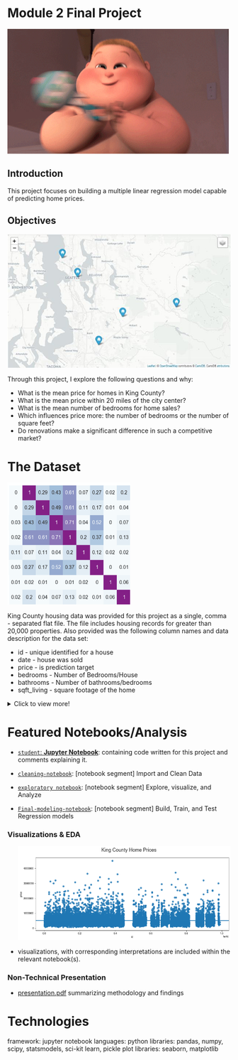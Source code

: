   <body>
    <h1>Module 2 Final Project</h1>
<p><img src="images\thebossbaby-happy-baby.gif" alt="Happy Clap GIF By The Boss Baby"></p>
<h2>Introduction</h2>
<p>This project focuses on building a multiple linear regression model capable of predicting home prices.</p>
<h2>Objectives</h2>
<p><img src="images\check-waterfront-nulls.jpg" alt="Happy Clap GIF By The Boss Baby"></p>
<p>Through this project, I explore the following questions and why:</p>
<ul>

<li>What is the mean price for homes in King County?</li>
<li>What is the mean price within 20 miles of the city center?</li>
<li>What is the mean number of bedrooms for home sales?</li>
<li>Which influences price more: the number of bedrooms or the number of square feet?</li>
<li>Do renovations make a significant difference in such a competitive market?</li>

</ul>
<h1>The Dataset</h1>
<p><img src="images\correlations-heatmap.png" alt="correlations heatmap"></p>
<p>King County housing data was provided for this project as a single, comma - separated flat file. The file includes housing records for greater than 20,000 properties. Also provided was the following column names and data description for the data set:</p>
<ul>
<li>id - unique identified for a house</li>
<li>date - house was sold</li>
<li>price - is prediction target</li>
<li>bedrooms - Number of Bedrooms/House</li>
<li>bathrooms - Number of bathrooms/bedrooms</li>
<li>sqft_living - square footage of the home</li>
</ul>
<details>
  <summary>Click to view more!</summary>
<ul>
<li>sqft_lot - square footage of the lot</li>
<li>floors - floors (levels) in house</li>
<li>waterfront - House which has a view to a waterfront</li>
<li>view - Has been viewed</li>
<li>condition - How good the condition is ( Overall )</li>
<li>grade - overall grade given to the housing unit, based on King County grading system</li>
<li>sqft_above - square footage of house apart from basement</li>
<li>sqft_basement - square footage of the basement</li>
<li>yr_built - Built Year</li>
<li>yr_renovated - Year when house was renovated</li>
<li>zipcode - zip</li>
<li>lat - Latitude coordinate</li>
<li>long - Longitude coordinate</li>
<li>sqft_living15 - The square footage of interior housing living space for the nearest 15 neighbors</li>
<li>sqft_lot15 - The square footage of the land lots of the nearest 15 neighbors</li>
</ul>
</details>
<h1>Featured Notebooks/Analysis</h1>
<ul>
<li>
<p><a href="student.ipynb"><code style="font-family: Menlo, Consolas, &quot;DejaVu Sans Mono&quot;, monospace;">student</code>: <strong>Jupyter Notebook</strong></a>: containing code written for this project and comments explaining it.</p>
</li>
<li>
<p><a href="1-obtain-and scrub.ipynb"><code style="font-family: Menlo, Consolas, &quot;DejaVu Sans Mono&quot;, monospace;">cleaning-notebook</code></a>: [notebook segment] Import and Clean Data</p>
</li>
<li>
<p><a href="2-eda-and-transform.ipynb"><code style="font-family: Menlo, Consolas, &quot;DejaVu Sans Mono&quot;, monospace;">exploratory notebook</code></a>: [notebook segment] Explore, visualize, and Analyze</p>
</li>
<li>
<p><a href="3-model-and-conclude.ipynb"><code style="font-family: Menlo, Consolas, &quot;DejaVu Sans Mono&quot;, monospace;">Final-modeling-notebook</code></a>: [notebook segment] Build, Train, and Test Regression models</p>
</li>
</ul>
<h3>Visualizations &amp; EDA</h3>
<ul>
<p><img src="images\kc-prices-overview.png" alt="King County prices overview"></p>
<li>visualizations, with corresponding interpretations are included within the relevant notebook(s).</li>
</ul>
<h3>Non-Technical Presentation</h3>
<ul>
<li><a href="../blob/master/presentation.pdf">presentation.pdf</a> summarizing  methodology and findings</li>
</ul>
<h1>Technologies</h1>
<p>framework: jupyter notebook
languages: python
libraries: pandas, numpy, scipy, statsmodels, sci-kit learn, pickle
plot libraries: seaborn, matplotlib</p>

  </body>
